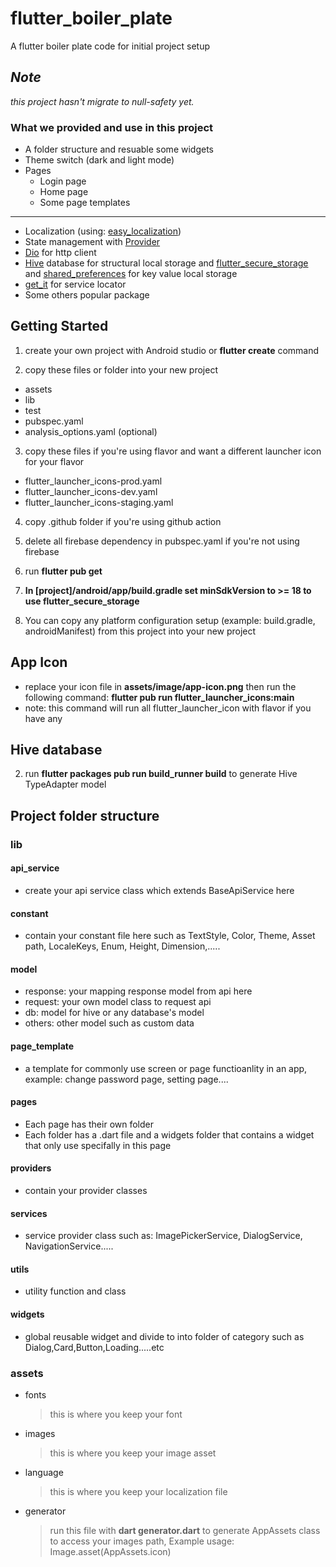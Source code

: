 # flutter_boiler_plate

A flutter boiler plate code for initial project setup

## _Note_

_this project hasn't migrate to null-safety yet._

### What we provided and use in this project

- A folder structure and resuable some widgets
- Theme switch (dark and light mode)
- Pages
  - Login page
  - Home page
  - Some page templates

---

- Localization (using: [easy_localization](https://pub.dev/packages/easy_localization))
- State management with [Provider](https://pub.dev/packages/provider)
- [Dio](https://pub.dev/packages/dio) for http client
- [Hive](https://pub.dev/packages/hive) database for structural local storage and [flutter_secure_storage](https://pub.dev/packages/flutter_secure_storage) and [shared_preferences](https://pub.dev/packages/shared_preferences) for key value local storage
- [get_it](https://pub.dev/packages/get_it) for service locator
- Some others popular package

## Getting Started

1. create your own project with Android studio or **flutter create** command

2. copy these files or folder into your new project

- assets
- lib
- test
- pubspec.yaml
- analysis_options.yaml (optional)

3. copy these files if you're using flavor and want a different launcher icon for your flavor

- flutter_launcher_icons-prod.yaml
- flutter_launcher_icons-dev.yaml
- flutter_launcher_icons-staging.yaml

4. copy .github folder if you're using github action

5. delete all firebase dependency in pubspec.yaml if you're not using firebase

6. run **flutter pub get**
7. **In [project]/android/app/build.gradle set minSdkVersion to >= 18 to use flutter_secure_storage**
8. You can copy any platform configuration setup (example: build.gradle, androidManifest) from this project into your new project

## App Icon

- replace your icon file in **assets/image/app-icon.png** then run the following command:
**flutter pub run flutter_launcher_icons:main**
- note: this command will run all flutter_launcher_icon with flavor if you have any

## Hive database

2. run **flutter packages pub run build_runner build** to generate Hive TypeAdapter model

## Project folder structure

### lib

#### api_service

- create your api service class which extends BaseApiService here

#### constant

- contain your constant file here such as TextStyle, Color, Theme, Asset path, LocaleKeys, Enum, Height, Dimension,.....

#### model

- response: your mapping response model from api here
- request: your own model class to request api
- db: model for hive or any database's model
- others: other model such as custom data

#### page_template

- a template for commonly use screen or page functioanlity in an app, example: change password page, setting page....

#### pages

- Each page has their own folder
- Each folder has a .dart file and a widgets folder that contains a widget that only use specifally in this page

#### providers

- contain your provider classes

#### services

- service provider class such as: ImagePickerService, DialogService, NavigationService.....

#### utils

- utility function and class

#### widgets

- global reusable widget and divide to into folder of category such as Dialog,Card,Button,Loading.....etc

### assets

- fonts
  > this is where you keep your font
- images

  > this is where you keep your image asset

- language

  > this is where you keep your localization file

- generator
  > run this file with **dart generator.dart** to generate AppAssets class to access your images path, Example usage: Image.asset(AppAssets.icon)
